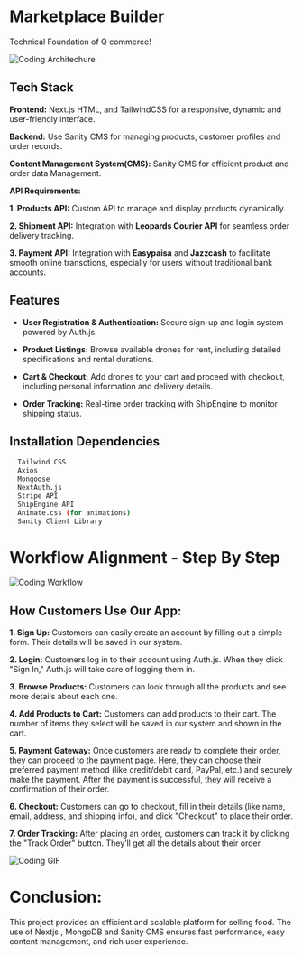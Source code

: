 
# Marketplace Builder 

Technical Foundation of Q commerce!


![Coding Architechure](https://private-user-images.githubusercontent.com/117274549/404473692-9611b469-4e9c-4c13-a183-f96558978932.png?jwt=eyJhbGciOiJIUzI1NiIsInR5cCI6IkpXVCJ9.eyJpc3MiOiJnaXRodWIuY29tIiwiYXVkIjoicmF3LmdpdGh1YnVzZXJjb250ZW50LmNvbSIsImtleSI6ImtleTUiLCJleHAiOjE3MzcxNTY2OTcsIm5iZiI6MTczNzE1NjM5NywicGF0aCI6Ii8xMTcyNzQ1NDkvNDA0NDczNjkyLTk2MTFiNDY5LTRlOWMtNGMxMy1hMTgzLWY5NjU1ODk3ODkzMi5wbmc_WC1BbXotQWxnb3JpdGhtPUFXUzQtSE1BQy1TSEEyNTYmWC1BbXotQ3JlZGVudGlhbD1BS0lBVkNPRFlMU0E1M1BRSzRaQSUyRjIwMjUwMTE3JTJGdXMtZWFzdC0xJTJGczMlMkZhd3M0X3JlcXVlc3QmWC1BbXotRGF0ZT0yMDI1MDExN1QyMzI2MzdaJlgtQW16LUV4cGlyZXM9MzAwJlgtQW16LVNpZ25hdHVyZT1mM2E5YmQ4ZTFkZWIxMDQzZTBlYjFiYWE2YzdmNDk0NTU2NWIxMDYwNmNiMzEyNWYzMGExOWZkOWViZjRmMDFhJlgtQW16LVNpZ25lZEhlYWRlcnM9aG9zdCJ9.ucc3u-gANj3BgLvA22KCuD2UlvhH7xCpauqes90Q-Tc)




## Tech Stack

**Frontend:** Next.js HTML, and TailwindCSS for a responsive, dynamic and user-friendly interface.


**Backend:** Use Sanity CMS for managing products, customer profiles and order records.


**Content Management System(CMS):** Sanity CMS for efficient product and order data Management.

**API Requirements:**

**1. Products API:** Custom API to manage and display products dynamically.

**2. Shipment API:** Integration with **Leopards Courier API** for seamless order delivery tracking.

**3. Payment API:** Integration with **Easypaisa** and **Jazzcash** to facilitate smooth online transctions, especially for users without traditional bank accounts.


## Features

- **User Registration & Authentication:** Secure sign-up and login system powered by Auth.js.

- **Product Listings:** Browse available drones for rent, including detailed specifications and rental durations.

- **Cart & Checkout:** Add drones to your cart and proceed with checkout, including personal information and delivery details.

- **Order Tracking:** Real-time order tracking with ShipEngine to monitor shipping status.



## Installation Dependencies


```bash
  Tailwind CSS
  Axios
  Mongoose
  NextAuth.js
  Stripe API
  ShipEngine API
  Animate.css (for animations)
  Sanity Client Library 
```
# Workflow Alignment - Step By Step

![Coding Workflow](https://private-user-images.githubusercontent.com/117274549/404527509-9e594c3c-8ed2-47f7-ae61-11aecf3a766f.png?jwt=eyJhbGciOiJIUzI1NiIsInR5cCI6IkpXVCJ9.eyJpc3MiOiJnaXRodWIuY29tIiwiYXVkIjoicmF3LmdpdGh1YnVzZXJjb250ZW50LmNvbSIsImtleSI6ImtleTUiLCJleHAiOjE3MzcxOTU1OTgsIm5iZiI6MTczNzE5NTI5OCwicGF0aCI6Ii8xMTcyNzQ1NDkvNDA0NTI3NTA5LTllNTk0YzNjLThlZDItNDdmNy1hZTYxLTExYWVjZjNhNzY2Zi5wbmc_WC1BbXotQWxnb3JpdGhtPUFXUzQtSE1BQy1TSEEyNTYmWC1BbXotQ3JlZGVudGlhbD1BS0lBVkNPRFlMU0E1M1BRSzRaQSUyRjIwMjUwMTE4JTJGdXMtZWFzdC0xJTJGczMlMkZhd3M0X3JlcXVlc3QmWC1BbXotRGF0ZT0yMDI1MDExOFQxMDE0NThaJlgtQW16LUV4cGlyZXM9MzAwJlgtQW16LVNpZ25hdHVyZT0zOTEzMGZjMGVjOGExNjg3YzdjOTY1ZjU1ODQ1MjFlZmRlODA5Yzc0Y2FlNWFjNTZiYjEwNzExOTI3OGU0MWNmJlgtQW16LVNpZ25lZEhlYWRlcnM9aG9zdCJ9.Q7cN80oFxax7svYlL3BtWy9b4IbvBHTjsT4GljWt1lM)
## How Customers Use Our App:


**1. Sign Up:** Customers can easily create an account by filling out a simple form. Their details will be saved in our system.

**2. Login:** Customers log in to their account using Auth.js. When they click "Sign In," Auth.js will take care of logging them in.

**3. Browse Products:** Customers can look through all the products and see more details about each one.

**4. Add Products to Cart:** Customers can add products to their cart. The number of items they select will be saved in our system and shown in the cart.
 
**5. Payment Gateway:** Once customers are ready to complete their order, they can proceed to the payment page. Here, they can choose their preferred payment method (like credit/debit card, PayPal, etc.) and securely make the payment. After the payment is successful, they will receive a confirmation of their order.

**6. Checkout:** Customers can go to checkout, fill in their details (like name, email, address, and shipping info), and click "Checkout" to place their order.

**7. Order Tracking:** After placing an order, customers can track it by clicking the "Track Order" button. They’ll get all the details about their order.





![Coding GIF](https://private-user-images.githubusercontent.com/117274549/404473912-d228813e-a450-48dd-9b60-f1a9c1ce4123.png?jwt=eyJhbGciOiJIUzI1NiIsInR5cCI6IkpXVCJ9.eyJpc3MiOiJnaXRodWIuY29tIiwiYXVkIjoicmF3LmdpdGh1YnVzZXJjb250ZW50LmNvbSIsImtleSI6ImtleTUiLCJleHAiOjE3MzcxNTY4MTIsIm5iZiI6MTczNzE1NjUxMiwicGF0aCI6Ii8xMTcyNzQ1NDkvNDA0NDczOTEyLWQyMjg4MTNlLWE0NTAtNDhkZC05YjYwLWYxYTljMWNlNDEyMy5wbmc_WC1BbXotQWxnb3JpdGhtPUFXUzQtSE1BQy1TSEEyNTYmWC1BbXotQ3JlZGVudGlhbD1BS0lBVkNPRFlMU0E1M1BRSzRaQSUyRjIwMjUwMTE3JTJGdXMtZWFzdC0xJTJGczMlMkZhd3M0X3JlcXVlc3QmWC1BbXotRGF0ZT0yMDI1MDExN1QyMzI4MzJaJlgtQW16LUV4cGlyZXM9MzAwJlgtQW16LVNpZ25hdHVyZT1iMDE0MGE4OTlmNThhNGJjMThlODI1YjI0ZjAyOTkxZTlhYmJjNWQwYzhlMTRmMzZkZjA0MjFkZDA3NGRhYjc1JlgtQW16LVNpZ25lZEhlYWRlcnM9aG9zdCJ9.k2YFnClVnwPyeX0PH4TvuMJrngo_0wBfqOFYdcb9bI0)

# Conclusion:
This project provides an efficient and scalable platform for selling food. The use of Nextjs , MongoDB and Sanity CMS ensures fast performance, easy content management, and rich user experience.

